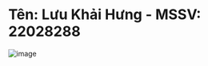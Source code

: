 # Tên: Lưu Khải Hưng - MSSV: 22028288

![image](https://github.com/luukhaihung22028288/OOPUI/assets/125259299/f03d8096-8480-4832-9976-b0be08a04740)
